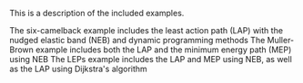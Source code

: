 This is a description of the included examples.

The six-camelback example includes the least action path (LAP) with the nudged
elastic band (NEB) and dynamic programming methods
The Muller-Brown example includes both the LAP and the minimum energy path (MEP) using NEB
The LEPs example includes the LAP and MEP using NEB, as well as the LAP using Dijkstra's algorithm
